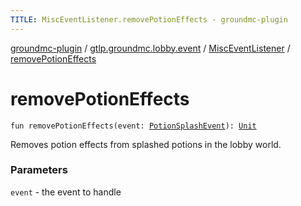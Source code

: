 ```yaml
---
TITLE: MiscEventListener.removePotionEffects - groundmc-plugin
---
```


[groundmc-plugin](../../index.html) / [gtlp.groundmc.lobby.event](../index.html) / [MiscEventListener](index.html) / [removePotionEffects](.)

# removePotionEffects

`fun removePotionEffects(event: `[`PotionSplashEvent`](https://hub.spigotmc.org/javadocs/spigot/org/bukkit/event/entity/PotionSplashEvent.html)`): `[`Unit`](https://kotlinlang.org/api/latest/jvm/stdlib/kotlin/-unit/index.html)

Removes potion effects from splashed potions in the lobby world.

### Parameters

`event` - the event to handle
